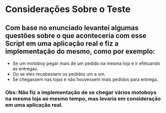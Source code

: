 # Considerações Sobre o Teste
## Com base no enunciado levantei algumas questões sobre o que aconteceria com esse Script em uma aplicação real e fiz a implementação do mesmo, como por exemplo:
- Se um motoboy pegar mais de um pedido na mesma loja e ir efetuando as entregas.
- Ou se eles recebessem os pedidos um a um.
- Se chegassem nas lojas e não houvessem mais pedidos para entrega.

### Obs: Não fiz a implementação de se chegar vários motoboys na mesma loja ao mesmo tempo, mas levaria em consideração em uma aplicação real.